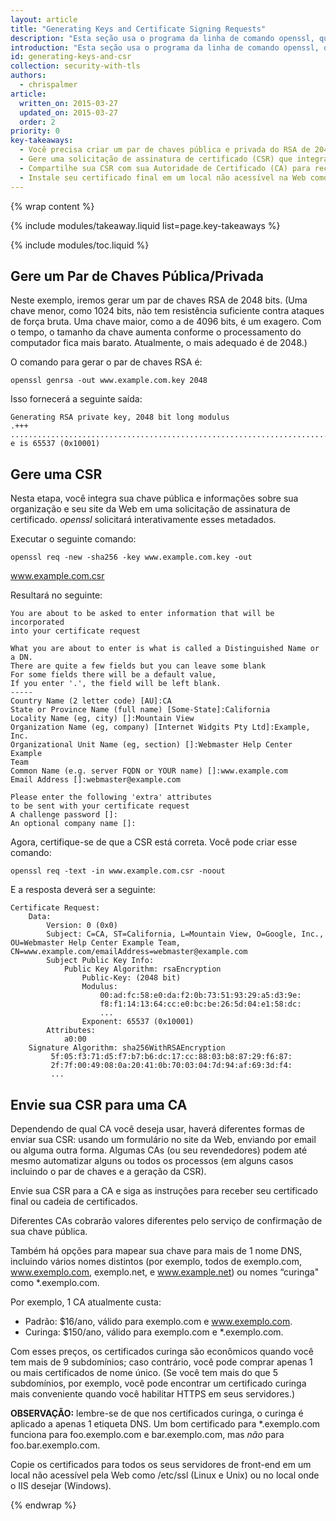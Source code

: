 ```yaml
---
layout: article
title: "Generating Keys and Certificate Signing Requests"
description: "Esta seção usa o programa da linha de comando openssl, que é fornecido com a maioria dos sistemas Linux, BSD e Mac OS X, para gerar chaves públicas/privadas e um CSR."
introduction: "Esta seção usa o programa da linha de comando openssl, que é fornecido com a maioria dos sistemas Linux, BSD e Mac OS X, para gerar chaves públicas/privadas e um CSR."
id: generating-keys-and-csr
collection: security-with-tls
authors:
  - chrispalmer
article:
  written_on: 2015-03-27
  updated_on: 2015-03-27
  order: 2
priority: 0
key-takeaways:
  - Você precisa criar um par de chaves pública e privada do RSA de 2048 bits.
  - Gere uma solicitação de assinatura de certificado (CSR) que integra sua chave pública.
  - Compartilhe sua CSR com sua Autoridade de Certificado (CA) para receber um certificado final ou uma cadeia de certificados.
  - Instale seu certificado final em um local não acessível na Web como /etc/ssl (Linux e Unix) ou no local onde o IIS desejar (Windows).
---
```


{% wrap content %}

{% include modules/takeaway.liquid list=page.key-takeaways %}

{% include modules/toc.liquid %}

## Gere um Par de Chaves Pública/Privada

Neste exemplo, iremos gerar um par de chaves RSA de 2048 bits. (Uma chave menor, como
1024 bits, não tem resistência suficiente contra ataques de força bruta. Uma
chave maior, como a de 4096 bits, é um exagero. Com o tempo, o tamanho da chave aumenta conforme
o processamento do computador fica mais barato. Atualmente, o mais adequado é de 2048.)

O comando para gerar o par de chaves RSA é:

    openssl genrsa -out www.example.com.key 2048

Isso fornecerá a seguinte saída:

    Generating RSA private key, 2048 bit long modulus
    .+++
    .......................................................................................+++
    e is 65537 (0x10001)

## Gere uma CSR

Nesta etapa, você integra sua chave pública e informações sobre sua organização
e seu site da Web em uma solicitação de assinatura de certificado. *openssl* solicitará interativamente
 esses metadados.

Executar o seguinte comando:

    openssl req -new -sha256 -key www.example.com.key -out
www.example.com.csr

Resultará no seguinte:

    You are about to be asked to enter information that will be incorporated
    into your certificate request

    What you are about to enter is what is called a Distinguished Name or a DN.
    There are quite a few fields but you can leave some blank
    For some fields there will be a default value,
    If you enter '.', the field will be left blank.
    -----
    Country Name (2 letter code) [AU]:CA
    State or Province Name (full name) [Some-State]:California
    Locality Name (eg, city) []:Mountain View
    Organization Name (eg, company) [Internet Widgits Pty Ltd]:Example, Inc.
    Organizational Unit Name (eg, section) []:Webmaster Help Center Example
    Team
    Common Name (e.g. server FQDN or YOUR name) []:www.example.com
    Email Address []:webmaster@example.com

    Please enter the following 'extra' attributes
    to be sent with your certificate request
    A challenge password []:
    An optional company name []:

Agora, certifique-se de que a CSR está correta. Você pode criar esse comando:

    openssl req -text -in www.example.com.csr -noout

E a resposta deverá ser a seguinte:

    Certificate Request:
        Data:
            Version: 0 (0x0)
            Subject: C=CA, ST=California, L=Mountain View, O=Google, Inc.,
    OU=Webmaster Help Center Example Team,
    CN=www.example.com/emailAddress=webmaster@example.com
            Subject Public Key Info:
                Public Key Algorithm: rsaEncryption
                    Public-Key: (2048 bit)
                    Modulus:
                        00:ad:fc:58:e0:da:f2:0b:73:51:93:29:a5:d3:9e:
                        f8:f1:14:13:64:cc:e0:bc:be:26:5d:04:e1:58:dc:
                        ...
                    Exponent: 65537 (0x10001)
            Attributes:
                a0:00
        Signature Algorithm: sha256WithRSAEncryption
             5f:05:f3:71:d5:f7:b7:b6:dc:17:cc:88:03:b8:87:29:f6:87:
             2f:7f:00:49:08:0a:20:41:0b:70:03:04:7d:94:af:69:3d:f4:
             ...

## Envie sua CSR para uma CA

Dependendo de qual CA você deseja usar, haverá diferentes formas de enviar
sua CSR: usando um formulário no site da Web, enviando por email ou alguma
outra forma. Algumas CAs (ou seu revendedores) podem até mesmo automatizar alguns ou todos os processos
(em alguns casos incluindo o par de chaves e a geração da CSR).

Envie sua CSR para a CA e siga as instruções para receber seu certificado
final ou cadeia de certificados.

Diferentes CAs cobrarão valores diferentes pelo serviço de confirmação
de sua chave pública.

Também há opções para mapear sua chave para mais de 1 nome DNS, incluindo
vários nomes distintos (por exemplo, todos de exemplo.com, www.exemplo.com, exemplo.net,
e www.example.net) ou nomes “curinga&quot; como \*.exemplo.com.

Por exemplo, 1 CA atualmente custa:

* Padrão: $16/ano, válido para exemplo.com e www.exemplo.com.
* Curinga: $150/ano, válido para exemplo.com e \*.exemplo.com.

Com esses preços, os certificados curinga são econômicos quando você tem mais de 9
subdomínios; caso contrário, você pode comprar apenas 1 ou mais certificados de nome único. (Se
você tem mais do que 5 subdomínios, por exemplo, você pode encontrar um certificado curinga
mais conveniente quando você habilitar HTTPS em seus servidores.)

**OBSERVAÇÃO:** lembre-se de que nos certificados curinga, o curinga é aplicado a
apenas 1 etiqueta DNS. Um bom certificado para \*.exemplo.com funciona para
foo.exemplo.com e bar.exemplo.com, mas _não_ para foo.bar.exemplo.com.

Copie os certificados para todos os seus servidores de front-end em um local não acessível pela Web
como /etc/ssl (Linux e Unix) ou no local onde o IIS desejar (Windows).

{% endwrap %}

